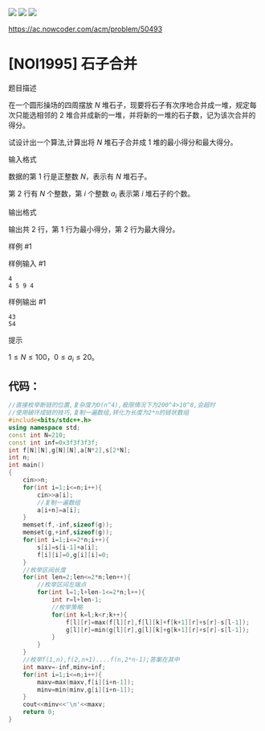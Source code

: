 ![](https://img2024.cnblogs.com/blog/3476421/202502/3476421-20250202214708456-2039807609.png)
![](https://img2024.cnblogs.com/blog/3476421/202502/3476421-20250202215155386-829237767.png)
![](https://img2024.cnblogs.com/blog/3476421/202502/3476421-20250202215453354-1651265864.png)

https://ac.nowcoder.com/acm/problem/50493

# [NOI1995] 石子合并

题目描述

在一个圆形操场的四周摆放 $N$ 堆石子，现要将石子有次序地合并成一堆，规定每次只能选相邻的 $2$ 堆合并成新的一堆，并将新的一堆的石子数，记为该次合并的得分。

试设计出一个算法,计算出将 $N$ 堆石子合并成 $1$ 堆的最小得分和最大得分。

输入格式

数据的第 $1$ 行是正整数 $N$，表示有 $N$ 堆石子。

第 $2$ 行有 $N$ 个整数，第 $i$ 个整数 $a_i$ 表示第 $i$ 堆石子的个数。

输出格式

输出共 $2$ 行，第 $1$ 行为最小得分，第 $2$ 行为最大得分。

样例 #1

样例输入 #1

```
4
4 5 9 4
```

样例输出 #1

```
43
54
```

提示

$1\leq N\leq 100$，$0\leq a_i\leq 20$。

## 代码：

```cpp
//直接枚举断链的位置,复杂度为O(n^4),极限情况下为200^4>10^8,会超时
//使用破环成链的技巧,复制一遍数组,转化为长度为2*n的链状数组
#include<bits/stdc++.h>
using namespace std;
const int N=210;
const int inf=0x3f3f3f3f;
int f[N][N],g[N][N],a[N*2],s[2*N];
int n;
int main()
{
    cin>>n;
    for(int i=1;i<=n;i++){
        cin>>a[i];
        //复制一遍数组
        a[i+n]=a[i];
    }
    memset(f,-inf,sizeof(g));
    memset(g,+inf,sizeof(g));
    for(int i=1;i<=2*n;i++){
        s[i]=s[i-1]+a[i];
        f[i][i]=0,g[i][i]=0;
    }
    //枚举区间长度
    for(int len=2;len<=2*n;len++){
        //枚举区间左端点
        for(int l=1;l+len-1<=2*n;l++){
            int r=l+len-1;
            //枚举策略
            for(int k=l;k<r;k++){
                f[l][r]=max(f[l][r],f[l][k]+f[k+1][r]+s[r]-s[l-1]);
                g[l][r]=min(g[l][r],g[l][k]+g[k+1][r]+s[r]-s[l-1]);
            }
        }
    }
    //枚举f(1,n),f(2,n+1)....f(n,2*n-1);答案在其中
    int maxv=-inf,minv=inf;
    for(int i=1;i<=n;i++){
        maxv=max(maxv,f[i][i+n-1]);
        minv=min(minv,g[i][i+n-1]);
    }
    cout<<minv<<'\n'<<maxv;
    return 0;
}
```

